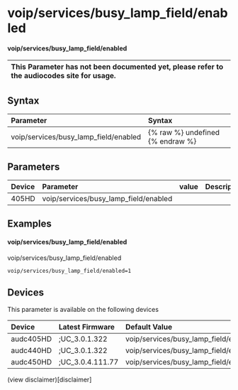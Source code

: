 ﻿---
description: voip/services/busy_lamp_field/enabled
search: false
---

# voip/services/busy_lamp_field/enabled

#### voip/services/busy_lamp_field/enabled


| This Parameter has not been documented yet, please refer to the audiocodes site for usage.  |
| :--- |

## Syntax
| Parameter | Syntax |
| :--- | :--- |
|voip/services/busy_lamp_field/enabled | {% raw %} undefined {% endraw %} |

## Parameters
|Device|Parameter|value|Description|
|:---|:---|:---|:---|
| 405HD | voip/services/busy_lamp_field/enabled |  |  |

## Examples
#### voip/services/busy_lamp_field/enabled

voip/services/busy_lamp_field/enabled

```
voip/services/busy_lamp_field/enabled=1
```

## Devices
This parameter is available on the following devices

| Device | Latest Firmware | Default Value |
|:---|:---|:---|
| audc405HD | ;UC_3.0.1.322 | voip/services/busy_lamp_field/enabled=1 
| audc440HD | ;UC_3.0.1.322 | voip/services/busy_lamp_field/enabled=1 
| audc450HD | ;UC_3.0.4.111.77 | voip/services/busy_lamp_field/enabled=1 

(view disclaimer)[disclaimer]
